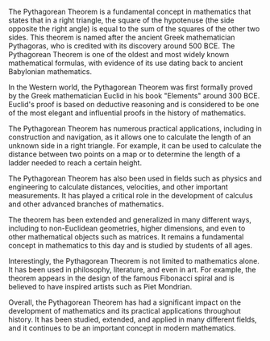 
The Pythagorean Theorem is a fundamental concept in mathematics that states that in a right triangle, the square of the hypotenuse (the side opposite the right angle) is equal to the sum of the squares of the other two sides. This theorem is named after the ancient Greek mathematician Pythagoras, who is credited with its discovery around 500 BCE. The Pythagorean Theorem is one of the oldest and most widely known mathematical formulas, with evidence of its use dating back to ancient Babylonian mathematics.

In the Western world, the Pythagorean Theorem was first formally proved by the Greek mathematician Euclid in his book "Elements" around 300 BCE. 
Euclid's proof is based on deductive reasoning and is considered to be one of the most elegant and influential proofs in the history of mathematics.

The Pythagorean Theorem has numerous practical applications, including in construction and navigation, as it allows one to calculate the length of an unknown side in a right triangle. 
For example, it can be used to calculate the distance between two points on a map or to determine the length of a ladder needed to reach a certain height.

The Pythagorean Theorem has also been used in fields such as physics and engineering to calculate distances, velocities, and other important measurements. 
It has played a critical role in the development of calculus and other advanced branches of mathematics.

The theorem has been extended and generalized in many different ways, including to non-Euclidean geometries, higher dimensions, and even to other mathematical objects such as matrices. 
It remains a fundamental concept in mathematics to this day and is studied by students of all ages.

Interestingly, the Pythagorean Theorem is not limited to mathematics alone. It has been used in philosophy, literature, and even in art. 
For example, the theorem appears in the design of the famous Fibonacci spiral and is believed to have inspired artists such as Piet Mondrian.

Overall, the Pythagorean Theorem has had a significant impact on the development of mathematics and its practical applications throughout history. 
It has been studied, extended, and applied in many different fields, and it continues to be an important concept in modern mathematics.

